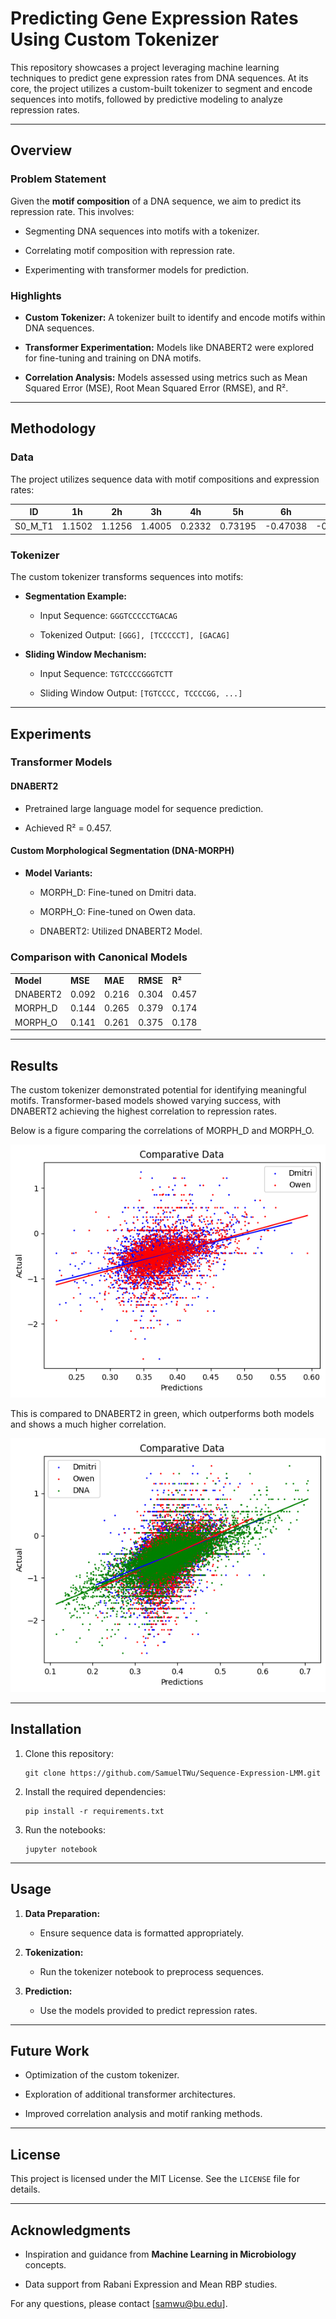 # Predicting Gene Expression Rates Using Custom Tokenizer

This repository showcases a project leveraging machine learning techniques to predict gene expression rates from DNA sequences. At its core, the project utilizes a custom-built tokenizer to segment and encode sequences into motifs, followed by predictive modeling to analyze repression rates.

***


## Overview

### Problem Statement

Given the **motif composition** of a DNA sequence, we aim to predict its repression rate. This involves:

- Segmenting DNA sequences into motifs with a tokenizer.

- Correlating motif composition with repression rate.

- Experimenting with transformer models for prediction.


### Highlights

- **Custom Tokenizer:** A tokenizer built to identify and encode motifs within DNA sequences.

- **Transformer Experimentation:** Models like DNABERT2 were explored for fine-tuning and training on DNA motifs.

- **Correlation Analysis:** Models assessed using metrics such as Mean Squared Error (MSE), Root Mean Squared Error (RMSE), and R².

***


## Methodology

### Data

The project utilizes sequence data with motif compositions and expression rates:

| **ID**    | **1h** | **2h** | **3h** | **4h** | **5h**  | **6h**   | **7h**   | **8h**   | **10h**  |
| --------- | ------ | ------ | ------ | ------ | ------- | -------- | -------- | -------- | -------- |
| S0\_M\_T1 | 1.1502 | 1.1256 | 1.4005 | 0.2332 | 0.73195 | -0.47038 | -0.57411 | -0.25983 | -0.76564 |



### Tokenizer

The custom tokenizer transforms sequences into motifs:

- **Segmentation Example:**

  - Input Sequence: `GGGTCCCCCTGACAG`

  - Tokenized Output: `[GGG], [TCCCCCT], [GACAG]`

- **Sliding Window Mechanism:**

  - Input Sequence: `TGTCCCCGGGTCTT`

  - Sliding Window Output: `[TGTCCCC, TCCCCGG, ...]`

***


## Experiments

### Transformer Models

#### DNABERT2

- Pretrained large language model for sequence prediction.

- Achieved R² = 0.457. 


#### Custom Morphological Segmentation (DNA-MORPH)

- **Model Variants:**

  - MORPH\_D: Fine-tuned on Dmitri data.

  - MORPH\_O: Fine-tuned on Owen data.

  - DNABERT2: Utilized DNABERT2 Model.


### Comparison with Canonical Models

|           |         |         |          |        |
| --------- | ------- | ------- | -------- | ------ |
| **Model** | **MSE** | **MAE** | **RMSE** | **R²** |
| DNABERT2  | 0.092   | 0.216   | 0.304    | 0.457  |
| MORPH\_D  | 0.144   | 0.265   | 0.379    | 0.174  |
| MORPH\_O  | 0.141   | 0.261   | 0.375    | 0.178  |

***


## Results

The custom tokenizer demonstrated potential for identifying meaningful motifs. Transformer-based models showed varying success, with DNABERT2 achieving the highest correlation to repression rates.

Below is a figure comparing the correlations of MORPH_D and MORPH_O. 

![](Visuals/comparative_visual.png)

This is compared to DNABERT2 in green, which outperforms both models and shows a much higher correlation. 

![](Visuals/reference.png)
***


## Installation

1. Clone this repository:

       git clone https://github.com/SamuelTWu/Sequence-Expression-LMM.git

2. Install the required dependencies:

       pip install -r requirements.txt

3. Run the notebooks:

       jupyter notebook

***


## Usage

1. **Data Preparation:**

   - Ensure sequence data is formatted appropriately.

2. **Tokenization:**

   - Run the tokenizer notebook to preprocess sequences.

3. **Prediction:**

   - Use the models provided to predict repression rates.

***


## Future Work

- Optimization of the custom tokenizer.

- Exploration of additional transformer architectures.

- Improved correlation analysis and motif ranking methods.

***


## License

This project is licensed under the MIT License. See the `LICENSE` file for details.

***


## Acknowledgments

- Inspiration and guidance from **Machine Learning in Microbiology** concepts.

- Data support from Rabani Expression and Mean RBP studies.

For any questions, please contact \[[samwu@bu.edu]()].
